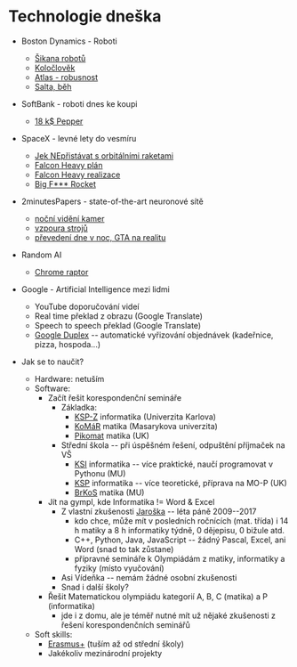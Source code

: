 # Technologie dneška

- Boston Dynamics - Roboti
  - [Šikana robotů](https://www.youtube.com/watch?v=aFuA50H9uek)
  - [Koločlověk](https://www.youtube.com/watch?v=-7xvqQeoA8c)
  - [Atlas - robusnost](https://www.youtube.com/watch?v=M91ISnATDQY)
  - [Salta, běh](https://www.youtube.com/watch?v=fRj34o4hN4I)
- SoftBank - roboti dnes ke koupi
  - [18 k$ Pepper](https://youtu.be/oDeQCIkrLvc?t=19s)
- SpaceX - levné lety do vesmíru
  - [Jek NEpřistávat s orbitálními raketami](https://www.youtube.com/watch?v=bvim4rsNHkQ)
  - [Falcon Heavy plán](https://youtu.be/Tk338VXcb24)
  - [Falcon Heavy realizace](https://youtu.be/wbSwFU6tY1c?t=21m49s)
  - [Big F*** Rocket](https://youtu.be/0qo78R_yYFA?t=31s)
- 2minutesPapers - state-of-the-art neuronové sítě 
  - [noční vidění kamer](https://youtu.be/bcZFQ3f26pA?t=53s)
  - [vzpoura strojů](https://youtu.be/GdTBqBnqhaQ)
  - [převedení dne v noc, GTA na realitu](https://youtu.be/dqxqbvyOnMY?t=11s)
- Random AI
  - [Chrome raptor](https://youtu.be/sB_IGstiWlc)
- Google - Artificial Intelligence mezi lidmi
  - YouTube doporučování videí
  - Real time překlad z obrazu (Google Translate)
  - Speech to speech překlad (Google Translate)
  - [Google Duplex](https://youtu.be/D5VN56jQMWM) -- automatické vyřizování objednávek (kadeřnice, pizza, hospoda...)

- Jak se to naučit? 
  - Hardware: netuším 
  - Software:
    - Začít řešit korespondenční semináře
      - Základka:
        - [KSP-Z](https://ksp.mff.cuni.cz/z/) informatika (Univerzita Karlova)
        - [KoMáR](http://komar.math.muni.cz/) matika (Masarykova univerzita)
        - [Pikomat](http://pikomat.mff.cuni.cz/) matika (UK)
      - Střední škola -- při úspěšném řešení, odpuštění příjmaček na VŠ
        - [KSI](https://ksi.fi.muni.cz/) informatika -- více praktické, naučí programovat v Pythonu (MU) 
        - [KSP](https://ksp.mff.cuni.cz/) informatika -- více teoretické, příprava na MO-P (UK) 
        - [BrKoS](http://brkos.math.muni.cz/) matika (MU) 
    - Jít na gympl, kde Informatika != Word & Excel
      - Z vlastní zkušenosti [Jaroška](https://www.jaroska.cz/) -- léta páně 2009--2017
        - kdo chce, může mít v posledních ročnících (mat. třída) i 14 h matiky a 8 h informatiky týdně, 0 dějepisu, 0 bižule atd.
        - C++, Python, Java, JavaScript -- žádný Pascal, Excel, ani Word (snad to tak zůstane)
        - přípravné semináře k Olympiádám z matiky, informatiky a fyziky (místo vyučování)
      - Asi Vídeňka -- nemám žádné osobní zkušenosti
      - Snad i další školy?
    - Řešit Matematickou olympiádu kategorií A, B, C (matika) a P (informatika)
      - jde i z domu, ale je téměř nutné mít už nějaké zkušenosti z řešení korespondenčních seminářů
  - Soft skills:
    - [Erasmus+](http://www.naerasmusplus.cz/) (tuším až od střední školy)
    - Jakékoliv mezinárodní projekty


